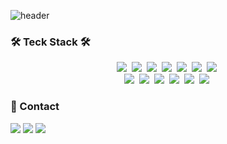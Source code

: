 ![header](https://capsule-render.vercel.app/api?type=transparent&color=black&height=300&section=header&text=Jason%20Lee&fontSize=80)





###  🛠 Teck Stack 🛠

<p align="center">
  <img src="https://img.shields.io/badge/PYTHON-#3776AB?style=flat&logo=Python&logoColor=white&link=https://www.python.org/"/></a>&nbsp 
  <img src="https://img.shields.io/badge/Flask-#000000?style=flat&logo=Flask&logoColor=white&link=https://flask.palletsprojects.com/en/2.0.x/"/></a>&nbsp 
  <img src="https://img.shields.io/badge/Java-#007396?style=flat&logo=Java&logoColor=white&link=https://docs.oracle.com/en/java/"/></a>&nbsp 
  <img src="https://img.shields.io/badge/Spring-#6DB33F?style=flat&logo=Spring&logoColor=white&link=https://spring.io/"/></a>&nbsp 
  <img src="https://img.shields.io/badge/Javascript-ffb13b?style=flat-square&logo=javascript&logoColor=white"/></a>&nbsp 
  <img src="https://img.shields.io/badge/css-1572B6?style=flat-square&logo=css3&logoColor=white"/></a>&nbsp 
  <img src="https://img.shields.io/badge/Go-11B48A?style=flat-square&logo=Go&logoColor=white"/></a>&nbsp 
  <br>
  <img src="https://img.shields.io/badge/SpringBoot-6DB33F?style=flat-square&logo=Spring&logoColor=white"/></a>&nbsp 
  <img src="https://img.shields.io/badge/Django-092E20?style=flat-square&logo=Django&logoColor=white"/></a>&nbsp 
  <img src="https://img.shields.io/badge/Mysql-E6B91E?style=flat-square&logo=MySql&logoColor=white"/></a>&nbsp 
  <img src="https://img.shields.io/badge/HyperledgerFabric-DB3552?style=flat-square&logo=Hulu&logoColor=white"/></a>&nbsp 
  <img src="https://img.shields.io/badge/aws-333664?style=flat-square&logo=amazon-aws&logoColor=white"/></a>&nbsp 
  <img src="https://img.shields.io/badge/elasticsearch-005571?style=flat-square&logo=elasticsearch&logoColor=white"/></a>&nbsp 
</p>





### 📌 Contact

![](https://img.shields.io/badge/Notion-#000000?style=flat&logo=Notion&logoColor=white&link=https://www.notion.so/bc7e13c185344d97aa1a3b2a97533cee) ![](https://img.shields.io/badge/Instagram-#E4405F?style=flat&logo=Notion&logoColor=white&link=https://www.instagram.com/wotjd4863/) ![](https://img.shields.io/badge/Gmail-#EA4335?style=flat&logo=Gmail&logoColor=white&link=matilto:wotjd5792@gmail.com) 


